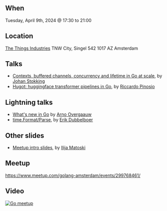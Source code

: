 When
----
Tuesday, April 9th, 2024 @ 17:30 to 21:00

Location
--------
[The Things Industries](https://www.thethingsindustries.com/)
TNW City, Singel 542
1017 AZ Amsterdam

Talks
-----
- [Contexts, buffered channels, concurrency and lifetime in Go at scale](cbcc-tti.pdf), by [Johan Stokking](https://github.com/johanstokking)
- [Hugot: huggingface transformer pipelines in Go](hugot.pdf), by [Riccardo Pinosio](https://github.com/riccardopinosio)

Lightning talks
--------------
- [What's new in Go](whats-new-in-go.pdf) by [Arno Overgaauw](https://github.com/ArnoSen)
- [time.Format/Parse](time-format-parse.pdf), by [Erik Dubbelboer](https://github.com/erikdubbelboer)

Other slides
------------
* [Meetup intro slides](intro-slides.pdf), by [Ilija Matoski](https://github.com/ilijamt)

Meetup
------
https://www.meetup.com/golang-amsterdam/events/299768461/

Video
-----
[![Go meetup](http://img.youtube.com/vi/BBfXWlCe3us/0.jpg)](https://www.youtube.com/watch?v=BBfXWlCe3us "Go meetup")
